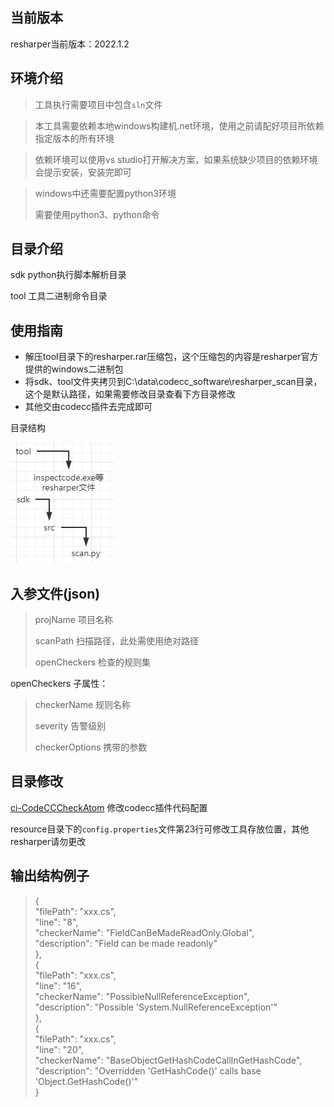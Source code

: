 ## 当前版本
resharper当前版本：2022.1.2

## 环境介绍
> 工具执行需要项目中包含`sln`文件

> 本工具需要依赖本地windows构建机.net环境，使用之前请配好项目所依赖指定版本的所有环境

> 依赖环境可以使用vs studio打开解决方案，如果系统缺少项目的依赖环境会提示安装，安装完即可

> windows中还需要配置python3环境
> 
> 需要使用python3、python命令

## 目录介绍
sdk python执行脚本解析目录

tool 工具二进制命令目录

## 使用指南
- 解压tool目录下的resharper.rar压缩包，这个压缩包的内容是resharper官方提供的windows二进制包
- 将sdk、tool文件夹拷贝到C:\\data\\codecc_software\\resharper_scan目录，这个是默认路径，如果需要修改目录查看下方目录修改
- 其他交由codecc插件去完成即可

目录结构

  ![](./img/m.png)

## 入参文件(json)
> projName 项目名称
> 
> scanPath 扫描路径，此处需使用绝对路径
> 
> openCheckers 检查的规则集

openCheckers 子属性：
> checkerName 规则名称
> 
> severity 告警级别
> 
> checkerOptions 携带的参数

## 目录修改
[ci-CodeCCCheckAtom](https://github.com/TencentBlueKing/ci-CodeCCCheckAtom)
修改codecc插件代码配置

resource目录下的`config.properties`文件第23行可修改工具存放位置，其他resharper请勿更改

## 输出结构例子
> {\
      "filePath": "xxx.cs",\
      "line": "8",\
      "checkerName": "FieldCanBeMadeReadOnly.Global",\
      "description": "Field can be made readonly"\
    },\
    {\
      "filePath": "xxx.cs",\
      "line": "16",\
      "checkerName": "PossibleNullReferenceException",\
      "description": "Possible 'System.NullReferenceException'"\
    },\
    {\
      "filePath": "xxx.cs",\
      "line": "20",\
      "checkerName": "BaseObjectGetHashCodeCallInGetHashCode",\
      "description": "Overridden 'GetHashCode()' calls base 'Object.GetHashCode()'"\
    }

